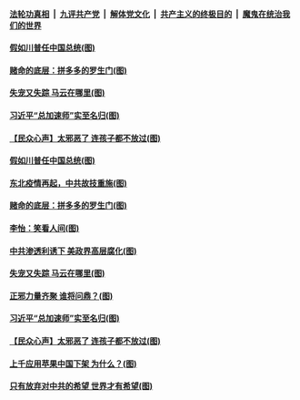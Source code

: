 

####  [法轮功真相](../../../../basic/blob/master/README.md?t=01070431) &nbsp;|&nbsp; [九评共产党](../../../../9ping.md/blob/master/README.md?t=01070431) &nbsp;|&nbsp; [解体党文化](../../../../jtdwh.md/blob/master/README.md?t=01070431)  &nbsp;|&nbsp; [共产主义的终极目的](../../../../gczydzjmd.md/blob/master/README.md?t=01070431) &nbsp;|&nbsp; [魔鬼在统治我们的世界](../../../../mgztzwmdsj.md/blob/master/README.md?t=01070431) 

#### [假如川普任中国总统(图)](../pages/p4/958231.md?t=01070431) 

#### [赌命的底层：拼多多的罗生门(图)](../pages/p4/958174.md?t=01070431) 


#### [失宠又失踪 马云在哪里(图)](../pages/p4/958085.md?t=01070431) 

#### [习近平“总加速师”实至名归(图)](../pages/p4/958068.md?t=01070431) 

#### [【民众心声】太邪恶了 连孩子都不放过(图)](../pages/p4/957825.md?t=01070431) 


#### [假如川普任中国总统(图)](../pages/p4/958231.md?t=01070431) 




#### [东北疫情再起，中共故技重施(图)](../pages/p4/958210.md?t=01070431) 

#### [赌命的底层：拼多多的罗生门(图)](../pages/p4/958174.md?t=01070431) 



#### [李怡：笑看人间(图)](../pages/p4/958172.md?t=01070431) 

#### [中共渗透利诱下 美政界高层腐化(图)](../pages/p4/958179.md?t=01070431) 




#### [失宠又失踪 马云在哪里(图)](../pages/p4/958085.md?t=01070431) 

#### [正邪力量齐聚 谁将问鼎？(图)](../pages/p4/958095.md?t=01070431) 

#### [习近平“总加速师”实至名归(图)](../pages/p4/958068.md?t=01070431) 

#### [【民众心声】太邪恶了 连孩子都不放过(图)](../pages/p4/957825.md?t=01070431) 

#### [上千应用苹果中国下架 为什么？(图)](../pages/p4/958055.md?t=01070431) 

#### [只有放弃对中共的希望 世界才有希望(图)](../pages/p4/958062.md?t=01070431) 

